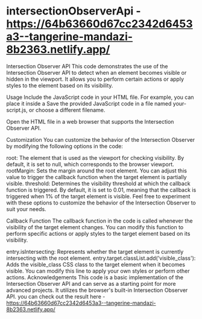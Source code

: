 # intersectionObserverApi - https://64b63660d67cc2342d6453a3--tangerine-mandazi-8b2363.netlify.app/
Intersection Observer API
This code demonstrates the use of the Intersection Observer API to detect when an element becomes visible or hidden in the viewport. It allows you to perform certain actions or apply styles to the element based on its visibility.

Usage
Include the JavaScript code in your HTML file. For example, you can place it inside a <script> tag or link an external JavaScript file.
<!DOCTYPE html>
<html>
<head>
    <title>Intersection Observer API</title>
    <style>
        .visible_class {
            /* Add your styles for visible elements here */
        }
    </style>
</head>
<body>
    <!-- Add elements with the 'target' class that you want to observe -->
    <div class="target"></div>
    <script src="your-script.js"></script>
</body>
</html>
Save the provided JavaScript code in a file named your-script.js, or choose a different filename.

Open the HTML file in a web browser that supports the Intersection Observer API.

Customization
You can customize the behavior of the Intersection Observer by modifying the following options in the code:

root: The element that is used as the viewport for checking visibility. By default, it is set to null, which corresponds to the browser viewport.
rootMargin: Sets the margin around the root element. You can adjust this value to trigger the callback function when the target element is partially visible.
threshold: Determines the visibility threshold at which the callback function is triggered. By default, it is set to 0.01, meaning that the callback is triggered when 1% of the target element is visible.
Feel free to experiment with these options to customize the behavior of the Intersection Observer to suit your needs.

Callback Function
The callback function in the code is called whenever the visibility of the target element changes. You can modify this function to perform specific actions or apply styles to the target element based on its visibility.

entry.isIntersecting: Represents whether the target element is currently intersecting with the root element.
entry.target.classList.add('visible_class'): Adds the visible_class CSS class to the target element when it becomes visible. You can modify this line to apply your own styles or perform other actions.
Acknowledgements
This code is a basic implementation of the Intersection Observer API and can serve as a starting point for more advanced projects. It utilizes the browser's built-in Intersection Observer API.
you can check out the result here - https://64b63660d67cc2342d6453a3--tangerine-mandazi-8b2363.netlify.app/
